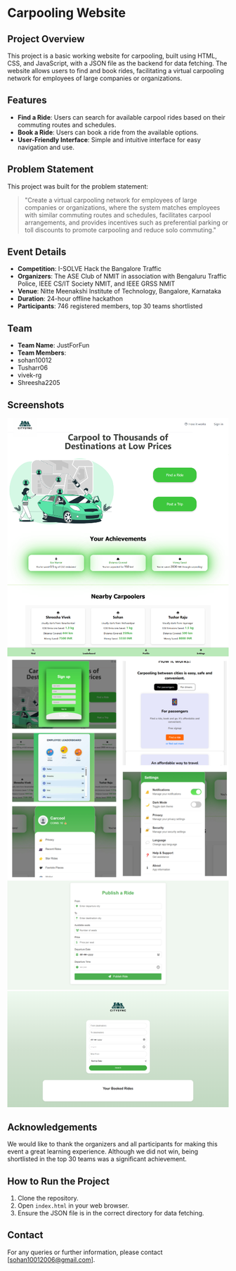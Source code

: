 # Carpooling Website

## Project Overview
This project is a basic working website for carpooling, built using HTML, CSS, and JavaScript, with a JSON file as the backend for data fetching. The website allows users to find and book rides, facilitating a virtual carpooling network for employees of large companies or organizations.

## Features
- **Find a Ride**: Users can search for available carpool rides based on their commuting routes and schedules.
- **Book a Ride**: Users can book a ride from the available options.
- **User-Friendly Interface**: Simple and intuitive interface for easy navigation and use.

## Problem Statement
This project was built for the problem statement:
> "Create a virtual carpooling network for employees of large companies or organizations, where the system matches employees with similar commuting routes and schedules, facilitates carpool arrangements, and provides incentives such as preferential parking or toll discounts to promote carpooling and reduce solo commuting."

## Event Details
- **Competition**: I-SOLVE Hack the Bangalore Traffic
- **Organizers**: The ASE Club of NMIT in association with Bengaluru Traffic Police, IEEE CS/IT Society NMIT, and IEEE GRSS NMIT
- **Venue**: Nitte Meenakshi Institute of Technology, Bangalore, Karnataka
- **Duration**: 24-hour offline hackathon
- **Participants**: 746 registered members, top 30 teams shortlisted

## Team
- **Team Name**: JustForFun
- **Team Members**:
- sohan10012
- Tusharr06
- vivek-rg
- Shreesha2205

## Screenshots

![Project Screenshot](screenshot1.png)
![Project Screenshot](screenshot2.jpg)
![Project Screenshot](screenshot3.png)
![Project Screenshot](screenshot4.png)


## Acknowledgements
We would like to thank the organizers and all participants for making this event a great learning experience. Although we did not win, being shortlisted in the top 30 teams was a significant achievement.

## How to Run the Project
1. Clone the repository.
2. Open `index.html` in your web browser.
3. Ensure the JSON file is in the correct directory for data fetching.

## Contact
For any queries or further information, please contact [sohan10012006@gmail.com].
